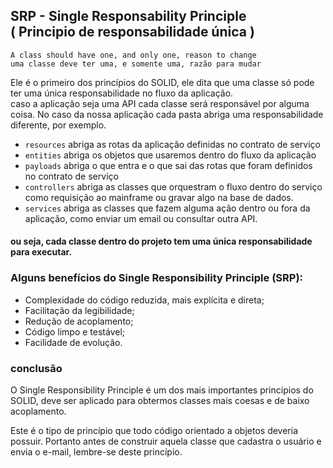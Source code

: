 ## SRP - Single Responsability Principle <br />( Principio de responsabilidade única )

`A class should have one, and only one, reason to change` <br />
`uma classe deve ter uma, e somente uma, razão para mudar`

Ele é o primeiro dos princípios do SOLID, ele dita que uma classe só pode ter uma única responsabilidade 
no fluxo da aplicação.<br /> caso a aplicação seja uma API cada classe será responsável por alguma coisa.
No caso da nossa aplicação cada pasta abriga uma responsabilidade diferente, por exemplo.
- `resources` abriga as rotas da aplicação definidas no contrato de serviço
- `entities` abriga os objetos que usaremos dentro do fluxo da aplicação
- `payloads` abriga o que entra e o que sai das rotas que foram definidos no contrato de serviço 
- `controllers` abriga as classes que orquestram o fluxo dentro do serviço como requisição ao mainframe ou gravar algo na base de dados.
- `services` abriga as classes que fazem alguma ação dentro ou fora da aplicação, como enviar um email ou consultar outra API.
#### ou seja, cada classe dentro do projeto tem uma única responsabilidade para executar.

### Alguns benefícios do Single Responsibility Principle (SRP):
- Complexidade do código reduzida, mais explícita e direta;
- Facilitação da legibilidade;
- Redução de acoplamento;
- Código limpo e testável;
- Facilidade de evolução.
  
### conclusão
  O Single Responsibility Principle é um dos mais importantes princípios do SOLID, 
  deve ser aplicado para obtermos classes mais coesas e de baixo acoplamento.

  Este é o tipo de princípio que todo código orientado a objetos deveria possuir.
  Portanto antes de construir aquela classe que cadastra o usuário e envia o e-mail, 
  lembre-se deste princípio.

